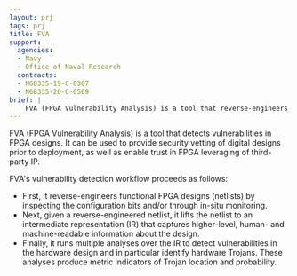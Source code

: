 ```yaml
---
layout: prj
tags: prj
title: FVA
support:
  agencies:
  - Navy
  - Office of Naval Research
  contracts:
  - N68335-19-C-0307
  - N68335-20-C-0569
brief: |
    FVA (FPGA Vulnerability Analysis) is a tool that reverse-engineers and detects vulnerabilities in FPGA designs.
---
```


FVA (FPGA Vulnerability Analysis) is a tool that detects vulnerabilities in FPGA designs. It can be used to provide security vetting of digital designs prior to deployment, as well as enable trust in FPGA leveraging of third-party IP.

FVA's vulnerability detection workflow proceeds as follows:
* First, it reverse-engineers functional FPGA designs (netlists) by inspecting the configuration bits and/or through in-situ monitoring.
* Next, given a reverse-engineered netlist, it lifts the netlist to an intermediate representation (IR) that captures higher-level, human- and machine-readable information about the design.
* Finally, it runs multiple analyses over the IR to detect vulnerabilities in the hardware design and in particular identify hardware Trojans. These analyses produce metric indicators of Trojan location and probability.


